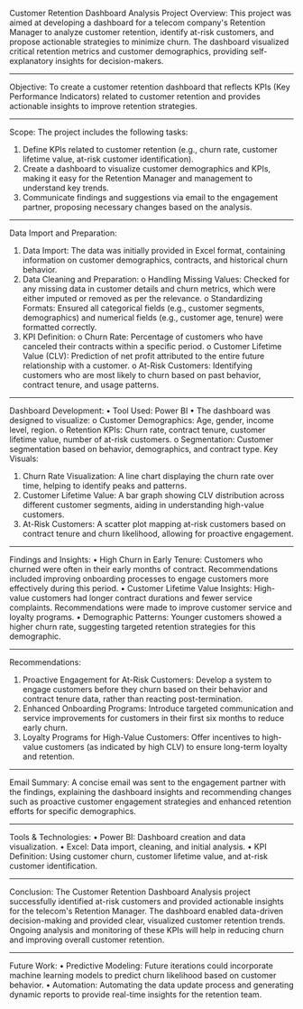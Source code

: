 Customer Retention Dashboard Analysis
Project Overview:
This project was aimed at developing a dashboard for a telecom company's Retention Manager to analyze customer retention, identify at-risk customers, and propose actionable strategies to minimize churn. The dashboard visualized critical retention metrics and customer demographics, providing self-explanatory insights for decision-makers.
________________________________________
Objective:
To create a customer retention dashboard that reflects KPIs (Key Performance Indicators) related to customer retention and provides actionable insights to improve retention strategies.
________________________________________
Scope:
The project includes the following tasks:
1.	Define KPIs related to customer retention (e.g., churn rate, customer lifetime value, at-risk customer identification).
2.	Create a dashboard to visualize customer demographics and KPIs, making it easy for the Retention Manager and management to understand key trends.
3.	Communicate findings and suggestions via email to the engagement partner, proposing necessary changes based on the analysis.
________________________________________
Data Import and Preparation:
1.	Data Import:
The data was initially provided in Excel format, containing information on customer demographics, contracts, and historical churn behavior.
2.	Data Cleaning and Preparation:
o	Handling Missing Values: Checked for any missing data in customer details and churn metrics, which were either imputed or removed as per the relevance.
o	Standardizing Formats: Ensured all categorical fields (e.g., customer segments, demographics) and numerical fields (e.g., customer age, tenure) were formatted correctly.
3.	KPI Definition:
o	Churn Rate: Percentage of customers who have canceled their contracts within a specific period.
o	Customer Lifetime Value (CLV): Prediction of net profit attributed to the entire future relationship with a customer.
o	At-Risk Customers: Identifying customers who are most likely to churn based on past behavior, contract tenure, and usage patterns.
________________________________________
Dashboard Development:
•	Tool Used: Power BI
•	The dashboard was designed to visualize:
o	Customer Demographics: Age, gender, income level, region.
o	Retention KPIs: Churn rate, contract tenure, customer lifetime value, number of at-risk customers.
o	Segmentation: Customer segmentation based on behavior, demographics, and contract type.
Key Visuals:
1.	Churn Rate Visualization:
A line chart displaying the churn rate over time, helping to identify peaks and patterns.
2.	Customer Lifetime Value:
A bar graph showing CLV distribution across different customer segments, aiding in understanding high-value customers.
3.	At-Risk Customers:
A scatter plot mapping at-risk customers based on contract tenure and churn likelihood, allowing for proactive engagement.
________________________________________
Findings and Insights:
•	High Churn in Early Tenure:
Customers who churned were often in their early months of contract. Recommendations included improving onboarding processes to engage customers more effectively during this period.
•	Customer Lifetime Value Insights:
High-value customers had longer contract durations and fewer service complaints. Recommendations were made to improve customer service and loyalty programs.
•	Demographic Patterns:
Younger customers showed a higher churn rate, suggesting targeted retention strategies for this demographic.
________________________________________
Recommendations:
1.	Proactive Engagement for At-Risk Customers:
Develop a system to engage customers before they churn based on their behavior and contract tenure data, rather than reacting post-termination.
2.	Enhanced Onboarding Programs:
Introduce targeted communication and service improvements for customers in their first six months to reduce early churn.
3.	Loyalty Programs for High-Value Customers:
Offer incentives to high-value customers (as indicated by high CLV) to ensure long-term loyalty and retention.
________________________________________
Email Summary:
A concise email was sent to the engagement partner with the findings, explaining the dashboard insights and recommending changes such as proactive customer engagement strategies and enhanced retention efforts for specific demographics.
________________________________________
Tools & Technologies:
•	Power BI: Dashboard creation and data visualization.
•	Excel: Data import, cleaning, and initial analysis.
•	KPI Definition: Using customer churn, customer lifetime value, and at-risk customer identification.
________________________________________
Conclusion:
The Customer Retention Dashboard Analysis project successfully identified at-risk customers and provided actionable insights for the telecom's Retention Manager. The dashboard enabled data-driven decision-making and provided clear, visualized customer retention trends. Ongoing analysis and monitoring of these KPIs will help in reducing churn and improving overall customer retention.
________________________________________
Future Work:
•	Predictive Modeling: Future iterations could incorporate machine learning models to predict churn likelihood based on customer behavior.
•	Automation: Automating the data update process and generating dynamic reports to provide real-time insights for the retention team.


